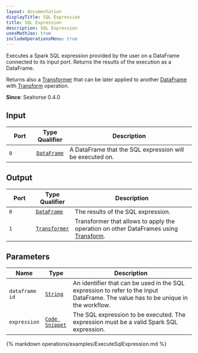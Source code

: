 ```yaml
---
layout: documentation
displayTitle: SQL Expression
title: SQL Expression
description: SQL Expression
usesMathJax: true
includeOperationsMenu: true
---
```


Executes a Spark SQL expression provided by the user on a DataFrame connected to its input port.
Returns the results of the execution as a DataFrame.

Returns also a [Transformer](../classes/transformer.html) that can be later applied
to another [DataFrame](../classes/dataframe.html) with [Transform](transform.html) operation.

**Since**: Seahorse 0.4.0

## Input

<table>
<thead>
<tr>
<th style="width:15%">Port</th>
<th style="width:15%">Type Qualifier</th>
<th style="width:70%">Description</th>
</tr>
</thead>
<tbody>
<tr>
<td><code>0</code></td>
<td><code><a href="../classes/dataframe.html">DataFrame</a></code></td>
<td>A DataFrame that the SQL expression will be executed on.</td>
</tr>
</tbody>
</table>

## Output

<table>
<thead>
<tr>
<th style="width:15%">Port</th>
<th style="width:15%">Type Qualifier</th>
<th style="width:70%">Description</th>
</tr>
</thead>
<tbody>
<tr>
<td><code>0</code></td>
<td><code><a href="../classes/dataframe.html">DataFrame</a></code></td>
<td>The results of the SQL expression.</td>
</tr>
<tr>
<td><code>1</code></td><td>
<code><a href="../classes/transformer.html">Transformer</a></code></td>
<td>Transformer that allows to apply the operation on other DataFrames using
<a href="transform.html">Transform</a>.</td>
</tr>
</tbody>
</table>

## Parameters

<table class="table">
<thead>
<tr>
<th style="width:15%">Name</th>
<th style="width:15%">Type</th>
<th style="width:70%">Description</th>
</tr>
</thead>
<tbody>
<tr>
<td><code>dataframe id</code></td>
<td><code><a href="../parameter_types.html#string">String</a></code></td>
<td>An identifier that can be used in the SQL expression to refer to the input DataFrame. The value has to be unique in the workflow.</td>
</tr>
<tr>
<td><code>expression</code></td>
<td><code><a href="../parameter_types.html#code-snippet">Code Snippet</a></code></td>
<td>The SQL expression to be executed. The expression must be a valid Spark SQL expression.</td>
</tr>
</tbody>
</table>

{% markdown operations/examples/ExecuteSqlExpression.md %}
